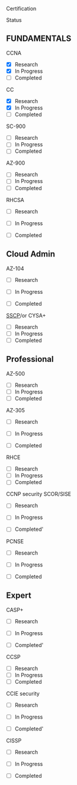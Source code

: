 

Certification

Status

## FUNDAMENTALS


CCNA

- [x] Research
- [x] In Progress
- [ ] Completed

CC
- [x] Research
- [x] In Progress
- [ ] Completed

SC-900
- [ ] Research
- [ ] In Progress
- [ ] Completed

AZ-900
- [ ] Research
- [ ] In Progress
- [ ] Completed

RHCSA
- [ ] Research
- [ ] In Progress
- [ ] Completed


## Cloud Admin 


AZ-104
- [ ] Research
- [ ] In Progress
- [ ] Completed


[SSCP](https://www.isc2.org/Certifications/SSCP)/or CYSA+
- [ ] Research
- [ ] In Progress
- [ ] Completed

## Professional

AZ-500
- [ ] Research
- [ ] In Progress
- [ ] Completed

AZ-305
- [ ] Research
- [ ] In Progress
- [ ] Completed


RHCE
- [ ] Research
- [ ] In Progress
- [ ] Completed

CCNP security SCOR/SISE

- [ ] Research
- [ ] In Progress
- [ ] Completed'


PCNSE
- [ ] Research
- [ ] In Progress
- [ ] Completed





## Expert

CASP+
- [ ] Research
- [ ] In Progress
- [ ] Completed'


CCSP
- [ ] Research
- [ ] In Progress
- [ ] Completed

CCIE security

- [ ] Research
- [ ] In Progress
- [ ] Completed'


CISSP
- [ ] Research
- [ ] In Progress
- [ ] Completed




